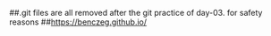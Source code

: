 ##.git files are all removed after the git practice of day-03. for safety reasons
##https://benczeg.github.io/

